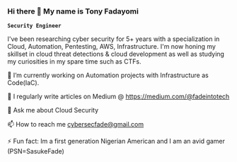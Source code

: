 ### Hi there 👋 My name is Tony Fadayomi

**`Security Engineer`**

I've been researching cyber security for 5+ years with a specialization in Cloud, Automation, Pentesting, AWS, Infrastructure. I'm now honing my skillset in cloud threat detections & cloud development as well as studying my curiosities in my spare time such as CTFs.

🔭 I’m currently working on Automation projects with Infrastructure as Code(IaC).

📝 I regularly write articles on Medium @ https://medium.com/@fadeintotech

💬 Ask me about Cloud Security

📫 How to reach me cybersecfade@gmail.com

⚡ Fun fact: Im a first generation Nigerian American and I am an avid gamer (PSN=SasukeFade)
